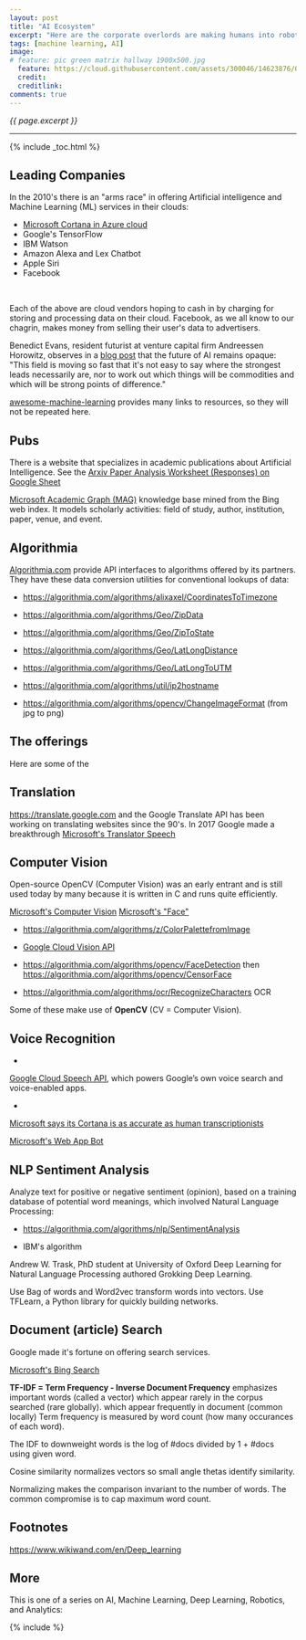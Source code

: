 ```yaml
---
layout: post
title: "AI Ecosystem"
excerpt: "Here are the corporate overlords are making humans into robots"
tags: [machine learning, AI]
image:
# feature: pic green matrix hallway 1900x500.jpg
  feature: https://cloud.githubusercontent.com/assets/300046/14623876/07afd066-0593-11e6-933a-2e596511ac67.jpg
  credit: 
  creditlink: 
comments: true
---
```

<i>{{ page.excerpt }}</i>
<hr />

{% include _toc.html %}

## Leading Companies #

In the 2010's there is an "arms race" in offering 
Artificial intelligence and Machine Learning (ML) services in their clouds:

   * [Microsoft Cortana in Azure cloud](/microsoft-ai)
   * Google's TensorFlow
   * IBM Watson
   * Amazon Alexa and Lex Chatbot
   * Apple Siri
   * Facebook 
   <br />

Each of the above are cloud vendors hoping to cash in by charging for storing and processing data on their cloud. Facebook, as we all know to our chagrin, makes money from selling their user's data to advertisers.

Benedict Evans, resident futurist at venture capital firm Andreessen Horowitz, 
observes in a <a target="_blank" href="http://ben-evans.com/benedictevans/2016/6/23/ai-apple-and-google"> blog post</a> that the future of AI remains opaque: 
"This field is moving so fast that it's not easy to say where the strongest leads necessarily are, nor to work out which things will be commodities and which will be strong points of difference."

<a target="_blank" href="https://gibhut.com/josephmisiti/awesome-machine-learning/">
awesome-machine-learning</a>
provides many links to resources, so they will not be repeated here.

## Pubs 

There is a website that specializes in academic publications about Artificial Intelligence.
See the <a target="_blank" href="https://docs.google.com/spreadsheets/d/1xej5Nca2xUUtrZ1GCyPjFMqI9ZgNq_OhgnTxOOMQ2js/edit#gid=404493967">Arxiv Paper Analysis Worksheet (Responses) on Google Sheet</a>

<a target="_blank" href="http://aka.ms/academicgraph">
Microsoft Academic Graph (MAG)</a>
knowledge base mined from the Bing web index. It models scholarly activities: field of study, author, institution, paper, venue, and event.

## Algorithmia

<a target="_blank" href="https://algorithmia.com/algorithms">
Algorithmia.com</a> provide API interfaces to algorithms offered by its partners.
They have these data conversion utilities for conventional lookups of data:

   * https://algorithmia.com/algorithms/alixaxel/CoordinatesToTimezone

   * https://algorithmia.com/algorithms/Geo/ZipData

   * https://algorithmia.com/algorithms/Geo/ZipToState

   * https://algorithmia.com/algorithms/Geo/LatLongDistance

   * https://algorithmia.com/algorithms/Geo/LatLongToUTM

   * https://algorithmia.com/algorithms/util/ip2hostname

   * https://algorithmia.com/algorithms/opencv/ChangeImageFormat (from jpg to png)

## The offerings

Here are some of the 

<a name="Translation"></a>

## Translation #

<a target="_blank" href="https://translate.google.com/">
https://translate.google.com</a>
and the Google Translate API 
has been working on translating websites since the 90's.
In 2017 Google made a breakthrough 

<a target="_blank" href="https://docs.microsoft.com/en-us/azure/cognitive-services/translator/">
Microsoft's Translator Speech</a>

<a name="CV"></a>

## Computer Vision #

Open-source OpenCV (Computer Vision) was an early entrant and is still used today by many because
it is written in C and runs quite efficiently. 

<a target="_blank" href="https://docs.microsoft.com/en-us/azure/cognitive-services/computer-vision/">
Microsoft's Computer Vision</a>

<a target="_blank" href="https://docs.microsoft.com/en-us/azure/cognitive-services/face/">
Microsoft's "Face"</a>

   * https://algorithmia.com/algorithms/z/ColorPalettefromImage

   * <a target="_blank" href="https://cloud.google.com/vision/">Google Cloud Vision API</a>

   * https://algorithmia.com/algorithms/opencv/FaceDetection
  then https://algorithmia.com/algorithms/opencv/CensorFace

   * https://algorithmia.com/algorithms/ocr/RecognizeCharacters OCR

   Some of these make use of <strong>OpenCV</strong> (CV = Computer Vision).


<a name="VoiceRecognition"></a>

## Voice Recognition

   * <a target="_blank" href="https://cloud.google.com/speech/">
   Google Cloud Speech API</a>, which powers Google’s own voice search and voice-enabled apps. 

   * <a target="_blank" href="http://www.techrepublic.com/article/microsofts-ai-can-now-understand-speech-better-than-humans/">
   Microsoft says its Cortana is as accurate as human transcriptionists</a>

<a target="_blank" href="https://docs.microsoft.com/en-us/bot-framework/bot-service-quickstart/">
Microsoft's Web App Bot</a>


## NLP Sentiment Analysis #

   Analyze text for positive or negative sentiment (opinion),
   based on a training database of potential word meanings,
   which involved Natural Language Processing:

   * https://algorithmia.com/algorithms/nlp/SentimentAnalysis

   * IBM's algorithm

   Andrew W. Trask,
   PhD student at University of Oxford
   Deep Learning for Natural Language Processing
   authored Grokking Deep Learning.

   Use Bag of words and
   Word2vec
   transform words into vectors.
   Use TFLearn, a Python library for quickly building networks.

## Document (article) Search #

Google made it's fortune on offering search services.

<a target="_blank" href="https://docs.microsoft.com/en-us/azure/cognitive-services/bing-web-search/">
Microsoft's Bing Search</a>


   <strong>TF-IDF = Term Frequency - Inverse Document Frequency</strong>
   emphasizes important words (called a vector)
   which appear rarely in the corpus searched (rare globally).
   which appear frequently in document (common locally)
   Term frequency is measured by word count (how many occurances of each word).

   The IDF to downweight words is the log of #docs divided by 1 + #docs using given word.

   Cosine similarity normalizes vectors
   so small angle thetas identify similarity.

   Normalizing makes the comparison invariant to the number of words.
   The common compromise is to cap maximum word count.

## Footnotes

https://www.wikiwand.com/en/Deep_learning


## More

This is one of a series on AI, Machine Learning, Deep Learning, Robotics, and Analytics:

{% include   %}
